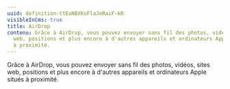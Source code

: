 ```yaml
---
uuid: definition-ttEaNBXKuFlaJeRaiF-kR
visibleInCms: true
title: AirDrop
contenu: Grâce à AirDrop, vous pouvez envoyer sans fil des photos, vidéos, sites
  web, positions et plus encore à d'autres appareils et ordinateurs Apple situés
  à proximité.
---
```

<!--StartFragment-->

Grâce à AirDrop, vous pouvez envoyer sans fil des photos, vidéos, sites web, positions et plus encore à d'autres appareils et ordinateurs Apple situés à proximité.

<!--EndFragment-->